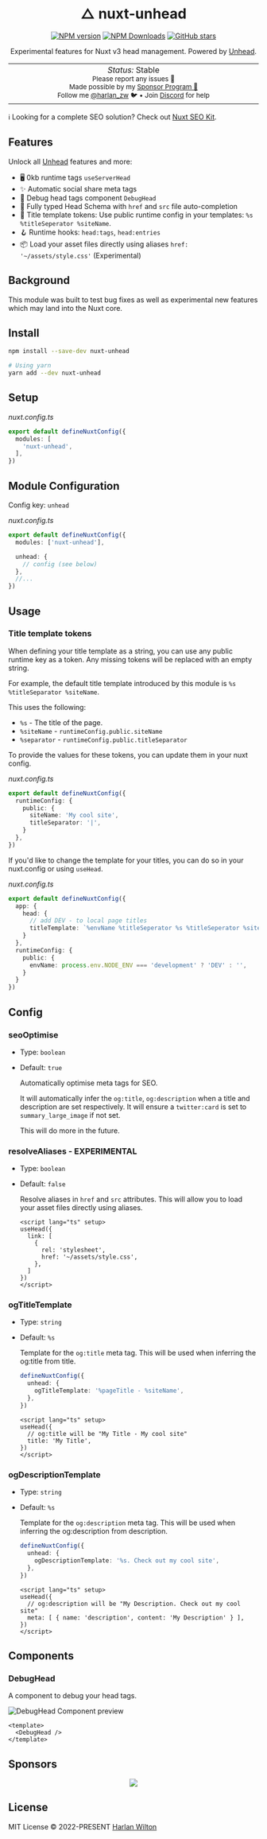 <h1 align='center'>△ nuxt-unhead</h1>

<p align="center">
<a href='https://github.com/harlan-zw/nuxt-unhead/actions/workflows/test.yml'>
</a>
<a href="https://www.npmjs.com/package/nuxt-unhead" target="__blank"><img src="https://img.shields.io/npm/v/nuxt-unhead?style=flat&colorA=002438&colorB=28CF8D" alt="NPM version"></a>
<a href="https://www.npmjs.com/package/nuxt-unhead" target="__blank"><img alt="NPM Downloads" src="https://img.shields.io/npm/dm/nuxt-unhead?flat&colorA=002438&colorB=28CF8D"></a>
<a href="https://github.com/harlan-zw/nuxt-unhead" target="__blank"><img alt="GitHub stars" src="https://img.shields.io/github/stars/harlan-zw/nuxt-unhead?flat&colorA=002438&colorB=28CF8D"></a>
</p>


<p align="center">
Experimental features for Nuxt v3 head management. Powered by <a href="https://github.com/unjs/unhead">Unhead</a>.
</p>

<p align="center">
<table>
<tbody>
<td align="center">
<img width="800" height="0" /><br>
<i>Status:</i> Stable</b> <br>
<sup> Please report any issues 🐛</sup><br>
<sub>Made possible by my <a href="https://github.com/sponsors/harlan-zw">Sponsor Program 💖</a><br> Follow me <a href="https://twitter.com/harlan_zw">@harlan_zw</a> 🐦 • Join <a href="https://discord.gg/275MBUBvgP">Discord</a> for help</sub><br>
<img width="800" height="0" />
</td>
</tbody>
</table>
</p>

ℹ️ Looking for a complete SEO solution? Check out [Nuxt SEO Kit](https://github.com/harlan-zw/nuxt-seo-kit).

## Features

Unlock all [Unhead](https://unhead.harlanzw.com/) features and more:
- 🖥️ 0kb runtime tags `useServerHead`
- ✨ Automatic social share meta tags
- 🤖 Debug head tags component `DebugHead`
- 🌳 Fully typed Head Schema with `href` and `src` file auto-completion
- 🧩 Title template tokens: Use public runtime config in your templates: `%s %titleSeperator %siteName`.
- 🪝 Runtime hooks: `head:tags`, `head:entries`
- 📦 Load your asset files directly using aliases `href: '~/assets/style.css'` (Experimental)

## Background

This module was built to test bug fixes as well as experimental new features which may
land into the Nuxt core.

## Install

```bash
npm install --save-dev nuxt-unhead

# Using yarn
yarn add --dev nuxt-unhead
```

## Setup

_nuxt.config.ts_

```ts
export default defineNuxtConfig({
  modules: [
    'nuxt-unhead',
  ],
})
```

## Module Configuration

Config key: `unhead`

_nuxt.config.ts_

```ts
export default defineNuxtConfig({
  modules: ['nuxt-unhead'],

  unhead: {
    // config (see below)
  },
  //...
})
```

## Usage

### Title template tokens

When defining your title template as a string, you can use any public runtime key as a token. 
Any missing tokens will be replaced with an empty string.

For example, the default title template introduced by this module is `%s %titleSeparator %siteName`. 

This uses the following:
- `%s` - The title of the page.
- `%siteName` - `runtimeConfig.public.siteName`
- `%separator` - `runtimeConfig.public.titleSeparator`

To provide the values for these tokens, you can update them in your nuxt config.

_nuxt.config.ts_

```ts
export default defineNuxtConfig({
  runtimeConfig: {
    public: {
      siteName: 'My cool site',
      titleSeparator: '|',
    }
  },
})
```

If you'd like to change the template for your titles, you can do so in your nuxt.config or using `useHead`.

_nuxt.config.ts_

```ts
export default defineNuxtConfig({
  app: {
    head: {
      // add DEV - to local page titles
      titleTemplate: `%envName %titleSeperator %s %titleSeperator %siteName`,
    }
  },
  runtimeConfig: {
    public: {
      envName: process.env.NODE_ENV === 'development' ? 'DEV' : '',
    }
  }
})
```

## Config

### seoOptimise

- Type: `boolean`
- Default: `true`

  Automatically optimise meta tags for SEO. 
  
  It will automatically infer the `og:title`, `og:description` when a title and description are set respectively. It will
  ensure a `twitter:card` is set to `summary_large_image` if not set.
  
  This will do more in the future.

### resolveAliases - EXPERIMENTAL

- Type: `boolean`
- Default: `false`

  Resolve aliases in `href` and `src` attributes. This will allow you to load your asset files directly using aliases.

  ```vue
  <script lang="ts" setup>
  useHead({
    link: [
      {
        rel: 'stylesheet',
        href: '~/assets/style.css',
      },
    ]
  })
  </script>
  ```
  
### ogTitleTemplate

- Type: `string`
- Default: `%s`

  Template for the `og:title` meta tag. This will be used when inferring the og:title from title.

  ```ts
  defineNuxtConfig({
    unhead: {
      ogTitleTemplate: '%pageTitle - %siteName',
    },
  })
  ```

  ```vue
  <script lang="ts" setup>
  useHead({
    // og:title will be "My Title - My cool site"
    title: 'My Title',
  })
  </script>
  ```

### ogDescriptionTemplate

- Type: `string`
- Default: `%s`

  Template for the `og:description` meta tag. This will be used when inferring the og:description from description.

  ```ts
  defineNuxtConfig({
    unhead: {
      ogDescriptionTemplate: '%s. Check out my cool site',
    },
  })
  ```

  ```vue
  <script lang="ts" setup>
  useHead({
    // og:description will be "My Description. Check out my cool site"
    meta: [ { name: 'description', content: 'My Description' } ],
  })
  </script>
  ```

## Components

### DebugHead

A component to debug your head tags.

<img src="https://raw.githubusercontent.com/harlan-zw/nuxt-unhead/main/.github/component.png" alt="DebugHead Component preview">

```vue
<template>
  <DebugHead />
</template>
```

## Sponsors

<p align="center">
  <a href="https://raw.githubusercontent.com/harlan-zw/static/main/sponsors.svg">
    <img src='https://raw.githubusercontent.com/harlan-zw/static/main/sponsors.svg'/>
  </a>
</p>


## License

MIT License © 2022-PRESENT [Harlan Wilton](https://github.com/harlan-zw)
